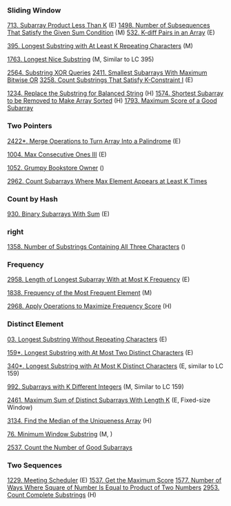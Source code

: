 
### Sliding Window
[713. Subarray Product Less Than K]() (E)
[1498. Number of Subsequences That Satisfy the Given Sum Condition]() (M)
[532. K-diff Pairs in an Array]() (E)



[395. Longest Substring with At Least K Repeating Characters]() (M)

[1763. Longest Nice Substring]() (M, Similar to LC 395)

[2564. Substring XOR Queries]() 
[2411. Smallest Subarrays With Maximum Bitwise OR]()
[3258. Count Substrings That Satisfy K-Constraint I]() (E)

[1234. Replace the Substring for Balanced String]() (H)
[1574. Shortest Subarray to be Removed to Make Array Sorted]() (H)
[1793. Maximum Score of a Good Subarray]()

### Two Pointers

[2422*. Merge Operations to Turn Array Into a Palindrome]() (E)


[1004. Max Consecutive Ones III]() (E)

[1052. Grumpy Bookstore Owner]() ()


[2962. Count Subarrays Where Max Element Appears at Least K Times]() 

### Count by Hash
[930. Binary Subarrays With Sum]() (E)


### right
[1358. Number of Substrings Containing All Three Characters]() ()


### Frequency


[2958. Length of Longest Subarray With at Most K Frequency]() (E)

[1838. Frequency of the Most Frequent Element](https://github.com/tatadyj/leetcode/tree/main/1838.frequency-of-the-most-frequent-element) (M)

[2968. Apply Operations to Maximize Frequency Score]() (H)

### Distinct Element 

[03. Longest Substring Without Repeating Characters](https://github.com/tatadyj/leetcode/tree/main/3.longest-substring-without-repeating-characters) (E)

[159*. Longest Substring with At Most Two Distinct Characters](https://github.com/tatadyj/leetcode/tree/main/159.longest-substring-with-at-most-two-distinct-characters) (E) 

[340*. Longest Substring with At Most K Distinct Characters](https://github.com/tatadyj/leetcode/tree/main/340.longest-substring-with-at-most-k-distinct-characters) (E, similar to LC 159)

[992. Subarrays with K Different Integers](https://github.com/tatadyj/leetcode/tree/main/992.subarrays-with-k-different-integers) (M, Similar to LC 159) 

[2461. Maximum Sum of Distinct Subarrays With Length K](https://github.com/tatadyj/leetcode/tree/main/2461.maximum-sum-of-distinct-subarrays-with-length-k) (E, Fixed-size Window) 

[3134. Find the Median of the Uniqueness Array](https://github.com/tatadyj/leetcode/tree/main/3134.find-the-median-of-the-uniqueness-array) (H)

[76. Minimum Window Substring]() (M, )

[2537. Count the Number of Good Subarrays]() 


### Two Sequences
[1229. Meeting Scheduler]() (E)
[1537. Get the Maximum Score]() 
[1577. Number of Ways Where Square of Number Is Equal to Product of Two Numbers]() 
[2953. Count Complete Substrings]() (H)